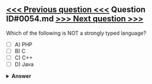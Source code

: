 [<<< Previous question <<<](0053.md)   Question ID#0054.md   [>>> Next question >>>](0055.md)
---

Which of the following is NOT a strongly typed language?

- [ ] A) PHP
- [ ] B) C
- [ ] C) C++
- [ ] D) Java

<details><summary><b>Answer</b></summary>
<p>
  Answer: <strong>A</strong>
</p>
</details>

